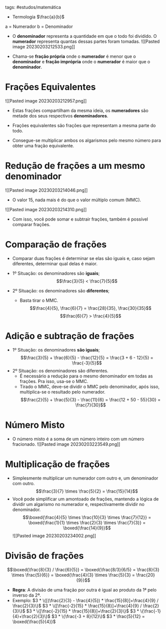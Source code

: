 tags: #estudos/matemática 

- Termologia
$\frac{a}{b}$

a = Numerador
b = Denominador

- O **denominador** representa a quantidade em que o todo foi dividido. O **numerador** representa quantas dessas partes foram tomadas.
![[Pasted image 20230203212533.png]]

- Chama-se **fração própria** onde o **numerador** é menor que o **denominador** e **fração imprópria** onde o **numerador** é maior que o **denominador**.

# Frações Equivalentes
![[Pasted image 20230203212957.png]]
- Estas frações compartilham da mesma ideia, os **numeradores** são metade dos seus respectivos **denominadores**. 

- Frações equivalentes são frações que representam a mesma parte do todo.
- Consegue-se multiplicar ambos os algarismos pelo mesmo número para obter uma fração equivalente.

# Redução de frações a um mesmo denominador
![[Pasted image 20230203214046.png]]
- O valor 15, nada mais é do que o valor múltiplo comum (MMC).

![[Pasted image 20230203214310.png]]
- Com isso, você pode somar e subtrair frações, também é possível comparar frações.

# Comparação de frações
- Comparar duas frações é determinar se elas são iguais e, caso sejam diferentes, determinar qual delas é maior.

- 1º Situação: os denominadores são **iguais**;
$$\frac{3}{5} < \frac{7}{5}$$
- 2º Situação: os denominadores são **diferentes**;
	- Basta tirar o MMC.
$$\frac{4}{5}, \frac{6}{7} = \frac{28}{35}, \frac{30}{35}$$
$$\frac{6}{7} > \frac{4}{5}$$

# Adição e subtração de frações
- 1º Situação: os denominadores **são iguais**;
$$\frac{3}{5} + \frac{6}{5} - \frac{12}{5} = \frac{3 + 6 - 12}{5} = \frac{-3}{5}$$
- 2º Situação: os denominadores são diferentes.
	- É necessário a redução para o mesmo denominador em todas as frações. Pra isso, usa-se o MMC.
	- Tirado o MMC, deve-se dividir o MMC pelo denominador, após isso, multiplica-se o resultado pelo numerador.
$$\frac{2}{5} + \frac{5}{3} - \frac{11}{6} = \frac{12 + 50 - 55}{30} = \frac{7}{30}$$

# Número Misto
- O número misto é a soma de um número inteiro com um número fracionado.
![[Pasted image 20230203223549.png]]

# Multiplicação de frações
- Simplesmente multiplicar um numerador com outro e, um denominador com outro.
$$\frac{3}{7} \times \frac{5}{2} = \frac{15}{14}$$
- Você pode simplificar um amontoado de frações, mantendo a lógica de dividir um algarismo no numerador e, respectivamente dividir no denominador.
$$\boxed{\frac{4}{5} \times \frac{10}{3} \times \frac{7}{12}} = \boxed{\frac{1}{1} \times \frac{2}{3} \times \frac{7}{3}} = \boxed{\frac{14}{9}}$$
![[Pasted image 20230203234002.png]]

# Divisão de frações
$$\boxed{\frac{8}{3} / \frac{6}{5}} = \boxed{\frac{8/3}{6/5} = \frac{8}{3} \times \frac{5}{6}} = \boxed{\frac{4}{3} \times \frac{5}{3} = \frac{20}{9}}$$
- **Regra**: A divisão de uma fração por outra é igual ao produto da 1ª pelo inverso da 2ª.
- Exemplo:
$3 * \{[(\frac{2}{3} - \frac{4}{5}) * \frac{15}{8}]+\frac{4}{9} / \frac{2}{3}\}$ 
$3 * \{[\frac{-2}{15} * \frac{15}{8}]+\frac{4}{9} / \frac{2}{3}\}$ 
$3 * \{[\frac{-2}{15} * \frac{15}{8}]+\frac{2}{3}\}$ 
$3 * \{\frac{-1}{4}+\frac{2}{3}\}$ 
$3 * \{\frac{-3 + 8}{12}\}$
$3 * \frac{5}{12} = \boxed{\frac{5}{4}}$ 
